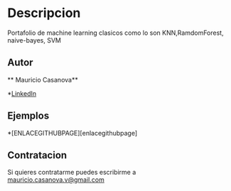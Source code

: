 # Descripcion

Portafolio de machine learning clasicos como lo son KNN,RamdomForest, naive-bayes, SVM

## Autor
** Mauricio Casanova**

*[LinkedIn](https://www.linkedin.com/in/mauricio-alexis-casanova-valdenegro-591173262/)

## Ejemplos
*[ENLACEGITHUBPAGE][enlacegithubpage]

## Contratacion

Si quieres contratarme puedes escribirme a mauricio.casanova.v@gmail.com

